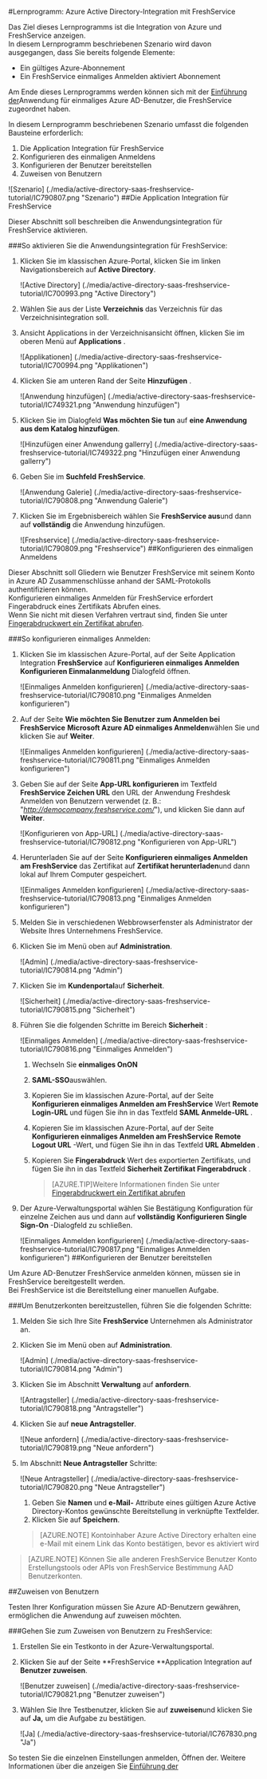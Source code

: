 <properties 
    pageTitle="Lernprogramm: Azure Active Directory-Integration mit FreshService | Microsoft Azure" 
    description="Erfahren Sie, wie mit FreshService in Azure Active Directory-auf automatisierte Bereitstellung und mehr!" 
    services="active-directory" 
    authors="jeevansd"  
    documentationCenter="na" 
    manager="femila"/>
<tags 
    ms.service="active-directory" 
    ms.devlang="na" 
    ms.topic="article" 
    ms.tgt_pltfrm="na" 
    ms.workload="identity" 
    ms.date="09/29/2016" 
    ms.author="jeedes" />

#<a name="tutorial-azure-active-directory-integration-with-freshservice"></a>Lernprogramm: Azure Active Directory-Integration mit FreshService
  
Das Ziel dieses Lernprogramms ist die Integration von Azure und FreshService anzeigen.  
In diesem Lernprogramm beschriebenen Szenario wird davon ausgegangen, dass Sie bereits folgende Elemente:

-   Ein gültiges Azure-Abonnement
-   Ein FreshService einmaliges Anmelden aktiviert Abonnement
  
Am Ende dieses Lernprogramms werden können sich mit der [Einführung der](active-directory-saas-access-panel-introduction.md)Anwendung für einmaliges Azure AD-Benutzer, die FreshService zugeordnet haben.
  
In diesem Lernprogramm beschriebenen Szenario umfasst die folgenden Bausteine erforderlich:

1.  Die Application Integration für FreshService
2.  Konfigurieren des einmaligen Anmeldens
3.  Konfigurieren der Benutzer bereitstellen
4.  Zuweisen von Benutzern

![Szenario] (./media/active-directory-saas-freshservice-tutorial/IC790807.png "Szenario")
##<a name="enabling-the-application-integration-for-freshservice"></a>Die Application Integration für FreshService
  
Dieser Abschnitt soll beschreiben die Anwendungsintegration für FreshService aktivieren.

###<a name="to-enable-the-application-integration-for-freshservice-perform-the-following-steps"></a>So aktivieren Sie die Anwendungsintegration für FreshService:

1.  Klicken Sie im klassischen Azure-Portal, klicken Sie im linken Navigationsbereich auf **Active Directory**.

    ![Active Directory] (./media/active-directory-saas-freshservice-tutorial/IC700993.png "Active Directory")

2.  Wählen Sie aus der Liste **Verzeichnis** das Verzeichnis für das Verzeichnisintegration soll.

3.  Ansicht Applications in der Verzeichnisansicht öffnen, klicken Sie im oberen Menü auf **Applications** .

    ![Applikationen] (./media/active-directory-saas-freshservice-tutorial/IC700994.png "Applikationen")

4.  Klicken Sie am unteren Rand der Seite **Hinzufügen** .

    ![Anwendung hinzufügen] (./media/active-directory-saas-freshservice-tutorial/IC749321.png "Anwendung hinzufügen")

5.  Klicken Sie im Dialogfeld **Was möchten Sie tun** auf **eine Anwendung aus dem Katalog hinzufügen**.

    ![Hinzufügen einer Anwendung gallerry] (./media/active-directory-saas-freshservice-tutorial/IC749322.png "Hinzufügen einer Anwendung gallerry")

6.  Geben Sie im **Suchfeld** **FreshService**.

    ![Anwendung Galerie] (./media/active-directory-saas-freshservice-tutorial/IC790808.png "Anwendung Galerie")

7.  Klicken Sie im Ergebnisbereich wählen Sie **FreshService aus**und dann auf **vollständig** die Anwendung hinzufügen.

    ![Freshservice] (./media/active-directory-saas-freshservice-tutorial/IC790809.png "Freshservice")
##<a name="configuring-single-sign-on"></a>Konfigurieren des einmaligen Anmeldens
  
Dieser Abschnitt soll Gliedern wie Benutzer FreshService mit seinem Konto in Azure AD Zusammenschlüsse anhand der SAML-Protokolls authentifizieren können.  
Konfigurieren einmaliges Anmelden für FreshService erfordert Fingerabdruck eines Zertifikats Abrufen eines.  
Wenn Sie nicht mit diesen Verfahren vertraut sind, finden Sie unter [Fingerabdruckwert ein Zertifikat abrufen](http://youtu.be/YKQF266SAxI).

###<a name="to-configure-single-sign-on-perform-the-following-steps"></a>So konfigurieren einmaliges Anmelden:

1.  Klicken Sie im klassischen Azure-Portal, auf der Seite Application Integration **FreshService** auf **Konfigurieren einmaliges Anmelden** **Konfigurieren Einmalanmeldung** Dialogfeld öffnen.

    ![Einmaliges Anmelden konfigurieren] (./media/active-directory-saas-freshservice-tutorial/IC790810.png "Einmaliges Anmelden konfigurieren")

2.  Auf der Seite **Wie möchten Sie Benutzer zum Anmelden bei FreshService** **Microsoft Azure AD einmaliges Anmelden**wählen Sie und klicken Sie auf **Weiter**.

    ![Einmaliges Anmelden konfigurieren] (./media/active-directory-saas-freshservice-tutorial/IC790811.png "Einmaliges Anmelden konfigurieren")

3.  Geben Sie auf der Seite **App-URL konfigurieren** im Textfeld **FreshService Zeichen URL** den URL der Anwendung Freshdesk Anmelden von Benutzern verwendet (z. B.: "*http://democompany.freshservice.com/*"), und klicken Sie dann auf **Weiter**.

    ![Konfigurieren von App-URL] (./media/active-directory-saas-freshservice-tutorial/IC790812.png "Konfigurieren von App-URL")

4.  Herunterladen Sie auf der Seite **Konfigurieren einmaliges Anmelden am FreshService** das Zertifikat auf **Zertifikat herunterladen**und dann lokal auf Ihrem Computer gespeichert.

    ![Einmaliges Anmelden konfigurieren] (./media/active-directory-saas-freshservice-tutorial/IC790813.png "Einmaliges Anmelden konfigurieren")

5.  Melden Sie in verschiedenen Webbrowserfenster als Administrator der Website Ihres Unternehmens FreshService.

6.  Klicken Sie im Menü oben auf **Administration**.

    ![Admin] (./media/active-directory-saas-freshservice-tutorial/IC790814.png "Admin")

7.  Klicken Sie im **Kundenportal**auf **Sicherheit**.

    ![Sicherheit] (./media/active-directory-saas-freshservice-tutorial/IC790815.png "Sicherheit")

8.  Führen Sie die folgenden Schritte im Bereich **Sicherheit** :

    ![Einmaliges Anmelden] (./media/active-directory-saas-freshservice-tutorial/IC790816.png "Einmaliges Anmelden")

    1.  Wechseln Sie **einmaliges OnON**
    2.  **SAML-SSO**auswählen.
    3.  Kopieren Sie im klassischen Azure-Portal, auf der Seite **Konfigurieren einmaliges Anmelden am FreshService** Wert **Remote Login-URL** und fügen Sie ihn in das Textfeld **SAML Anmelde-URL** .
    4.  Kopieren Sie im klassischen Azure-Portal, auf der Seite **Konfigurieren einmaliges Anmelden am FreshService** **Remote Logout URL** -Wert, und fügen Sie ihn in das Textfeld **URL Abmelden** .
    5.  Kopieren Sie **Fingerabdruck** Wert des exportierten Zertifikats, und fügen Sie ihn in das Textfeld **Sicherheit Zertifikat Fingerabdruck** .
    
        >[AZURE.TIP]Weitere Informationen finden Sie unter [Fingerabdruckwert ein Zertifikat abrufen](http://youtu.be/YKQF266SAxI)

9.  Der Azure-Verwaltungsportal wählen Sie Bestätigung Konfiguration für einzelne Zeichen aus und dann auf **vollständig** **Konfigurieren Single Sign-On** -Dialogfeld zu schließen.

    ![Einmaliges Anmelden konfigurieren] (./media/active-directory-saas-freshservice-tutorial/IC790817.png "Einmaliges Anmelden konfigurieren")
##<a name="configuring-user-provisioning"></a>Konfigurieren der Benutzer bereitstellen
  
Um Azure AD-Benutzer FreshService anmelden können, müssen sie in FreshService bereitgestellt werden.  
Bei FreshService ist die Bereitstellung einer manuellen Aufgabe.

###<a name="to-provision-a-user-accounts-perform-the-following-steps"></a>Um Benutzerkonten bereitzustellen, führen Sie die folgenden Schritte:

1.  Melden Sie sich Ihre Site **FreshService** Unternehmen als Administrator an.

2.  Klicken Sie im Menü oben auf **Administration**.

    ![Admin] (./media/active-directory-saas-freshservice-tutorial/IC790814.png "Admin")

3.  Klicken Sie im Abschnitt **Verwaltung** auf **anfordern**.

    ![Antragsteller] (./media/active-directory-saas-freshservice-tutorial/IC790818.png "Antragsteller")

4.  Klicken Sie auf **neue Antragsteller**.

    ![Neue anfordern] (./media/active-directory-saas-freshservice-tutorial/IC790819.png "Neue anfordern")

5.  Im Abschnitt **Neue Antragsteller** Schritte:

    ![Neue Antragsteller] (./media/active-directory-saas-freshservice-tutorial/IC790820.png "Neue Antragsteller")

    1.  Geben Sie **Namen** und **e-Mail-** Attribute eines gültigen Azure Active Directory-Kontos gewünschte Bereitstellung in verknüpfte Textfelder.
    2.  Klicken Sie auf **Speichern**.

    >[AZURE.NOTE] Kontoinhaber Azure Active Directory erhalten eine e-Mail mit einem Link das Konto bestätigen, bevor es aktiviert wird

>[AZURE.NOTE] Können Sie alle anderen FreshService Benutzer Konto Erstellungstools oder APIs von FreshService Bestimmung AAD Benutzerkonten.

##<a name="assigning-users"></a>Zuweisen von Benutzern
  
Testen Ihrer Konfiguration müssen Sie Azure AD-Benutzern gewähren, ermöglichen die Anwendung auf zuweisen möchten.

###<a name="to-assign-users-to-freshservice-perform-the-following-steps"></a>Gehen Sie zum Zuweisen von Benutzern zu FreshService:

1.  Erstellen Sie ein Testkonto in der Azure-Verwaltungsportal.

2.  Klicken Sie auf der Seite **FreshService **Application Integration auf **Benutzer zuweisen**.

    ![Benutzer zuweisen] (./media/active-directory-saas-freshservice-tutorial/IC790821.png "Benutzer zuweisen")

3.  Wählen Sie Ihre Testbenutzer, klicken Sie auf **zuweisen**und klicken Sie auf **Ja,** um die Aufgabe zu bestätigen.

    ![Ja] (./media/active-directory-saas-freshservice-tutorial/IC767830.png "Ja")
  
So testen Sie die einzelnen Einstellungen anmelden, Öffnen der. Weitere Informationen über die anzeigen Sie [Einführung der](active-directory-saas-access-panel-introduction.md)